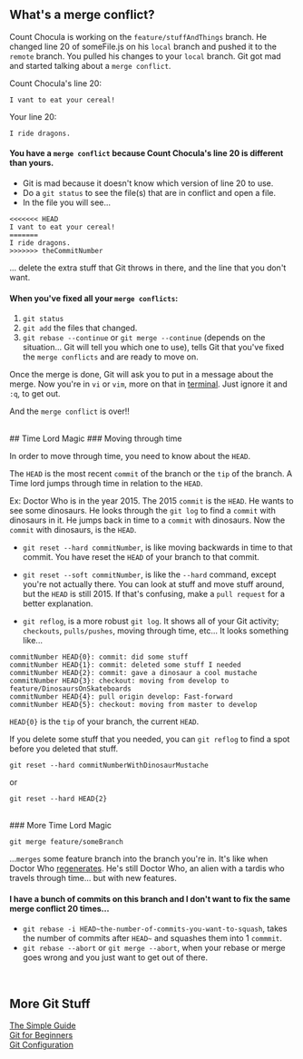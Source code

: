 ## What's a merge conflict?
Count Chocula is working on the `feature/stuffAndThings` branch. He changed line 20 of someFile.js on his `local` branch and pushed it to the `remote` branch. You pulled his changes to your `local` branch. Git got mad and started talking about a `merge conflict`.

Count Chocula's line 20:

	I vant to eat your cereal!

Your line 20:

	I ride dragons.

#### You have a `merge conflict` because Count Chocula's line 20 is different than yours. 
- Git is mad because it doesn't know which version of line 20 to use.
- Do a `git status` to see the file(s) that are in conflict and open a file.
- In the file you will see...

```
<<<<<<< HEAD
I vant to eat your cereal!
=======
I ride dragons.
>>>>>>> theCommitNumber
```
	
... delete the extra stuff that Git throws in there, and the line that you don't want.

#### When you've fixed all your `merge conflicts`:
1. `git status`
2. `git add` the files that changed.
3. `git rebase --continue` or `git merge --continue` (depends on the situation... Git will tell you which one to use), tells Git that you've fixed the `merge conflicts` and are ready to move on.

Once the merge is done, Git will ask you to put in a message about the merge. Now you're in `vi` or `vim`, more on that in [terminal](../terminal/terminal.md). Just ignore it and `:q`, to get out.

And the `merge conflict` is over!!

<br>
## Time Lord Magic
### Moving through time

In order to move through time, you need to know about the `HEAD`.

The `HEAD` is the most recent `commit` of the branch or the `tip` of the branch. A Time lord jumps through time in relation to the `HEAD`.

Ex: Doctor Who is in the year 2015. The 2015 `commit` is the `HEAD`. He wants to see some dinosaurs. He looks through the `git log` to find a `commit` with dinosaurs in it. He jumps back in time to a `commit` with dinosaurs. Now the `commit` with dinosaurs, is the `HEAD`.

- `git reset --hard commitNumber`, is like moving backwards in time to that commit. You have reset the `HEAD` of your branch to that commit.

- `git reset --soft commitNumber`, is like the `--hard` command, except you're not actually there. You can look at stuff and move stuff around, but the `HEAD` is still 2015. If that's confusing, make a `pull request` for a better explanation.

- `git reflog`, is a more robust `git log`. It shows all of your Git activity; `checkouts`, `pulls/pushes`, moving through time, etc... It looks something like... 

```
commitNumber HEAD{0}: commit: did some stuff
commitNumber HEAD{1}: commit: deleted some stuff I needed
commitNumber HEAD{2}: commit: gave a dinosaur a cool mustache
commitNumber HEAD{3}: checkout: moving from develop to feature/DinosaursOnSkateboards
commitNumber HEAD{4}: pull origin develop: Fast-forward
commitNumber HEAD{5}: checkout: moving from master to develop
```

`HEAD{0}` is the `tip` of your branch, the current `HEAD`.

If you delete some stuff that you needed, you can `git reflog` to find a spot before you deleted that stuff.

```
git reset --hard commitNumberWithDinosaurMustache
```
or

```
git reset --hard HEAD{2}
```

<br>
### More Time Lord Magic

```
git merge feature/someBranch
``` 
...`merges` some feature branch into the branch you're in. It's like when Doctor Who [regenerates][regenerates]. He's still Doctor Who, an alien with a tardis who travels through time... but with new features.

#### I have a bunch of commits on this branch and I don't want to fix the same merge conflict 20 times...
- `git rebase -i HEAD~the-number-of-commits-you-want-to-squash`, takes the number of commits after `HEAD~` and squashes them into 1 `commmit`.
- `git rebase --abort` or `git merge --abort`, when your rebase or merge goes wrong and you just want to get out of there.

<br>

## More Git Stuff
[The Simple Guide](http://rogerdudler.github.io/git-guide/)
<br>
[Git for Beginners](http://stackoverflow.com/questions/315911/git-for-beginners-the-definitive-practical-guide)
<br>
[Git Configuration](http://git-scm.com/book/en/v2/Customizing-Git-Git-Configuration)


[regenerates]: http://en.wikipedia.org/wiki/Regeneration_%28Doctor_Who%29